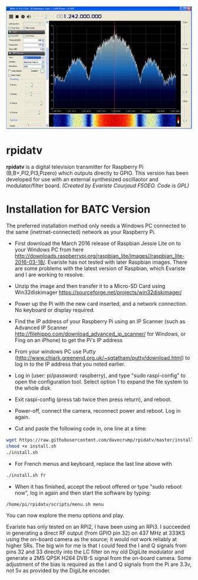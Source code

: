 ![rpidatv banner](/doc/img/spectreiq.jpg)
# rpidatv
**rpidatv** is a digital television transmitter for Raspberry Pi (B,B+,PI2,PI3,Pizero) which outputs directly to GPIO.  This version has been developed for use with an external synthesized oscillaotor and modulator/filter board. 
*(Created by Evariste Courjaud F5OEO. Code is GPL)*

# Installation for BATC Version

The preferred installation method only needs a Windows PC connected to the same (inetrnet-connected) network as your Raspberry Pi.

- First download the March 2016 release of Raspbian Jessie Lite on to your Windows PC from here http://downloads.raspberrypi.org/raspbian_lite/images//raspbian_lite-2016-03-18/.  Evariste has not tested with later Raspbian images.  There are some problems with the latest version of Raspbian, which Evariste and I are working to resolve.

- Unzip the image and then transfer it to a Micro-SD Card using Win32diskimager https://sourceforge.net/projects/win32diskimager/

- Power up the Pi with the new card inserted, and a network connection.  No keyboard or display required.

- Find the IP address of your Raspberry Pi using an IP Scanner (such as Advanced IP Scanner http://filehippo.com/download_advanced_ip_scanner/ for Windows, or Fing on an iPhone) to get the Pi's IP address 

- From your windows PC use Putty (http://www.chiark.greenend.org.uk/~sgtatham/putty/download.html) to log in to the IP address that you noted earlier.

- Log in (user: pi/password: raspberry), and type "sudo raspi-config" to open the configuration tool.  Select option 1 to expand the file system to the whole disk.

- Exit raspi-config (press tab twice then press return), and reboot.

- Power-off, connect the camera, reconnect power and reboot.  Log in again.

- Cut and paste the following code in, one line at a time:

```sh
wget https://raw.githubusercontent.com/davecrump/rpidatv/master/install.sh
chmod +x install.sh
./install.sh
```
- For French menus and keyboard, replace the last line above with 
```sh
./install.sh fr
```

- When it has finished, accept the reboot offered or type "sudo reboot now", log in again and then start the software by typing:

```sh
/home/pi/rpidatv/scripts/menu.sh menu
```

You can now explore the menu options and play.

Evariste has only tested on an RPi2, I have been using an RPi3.  I succeeded in generating a direct RF output (from GPIO pin 32) on 437 MHz at 333KS using the on-board camera as the source; it would not work reliably at higher SRs.  The big win for me is that I could feed the I and Q signals from pins 32 and 33 directly into the LC filter on my old DigiLite modulator and generate a 2MS QPSK H264 DVB-S signal from the on-board camera.  Some adjustment of the bias is required as the I and Q signals from the Pi are 3.3v, not 5v as provided by the DigiLite encoder.


